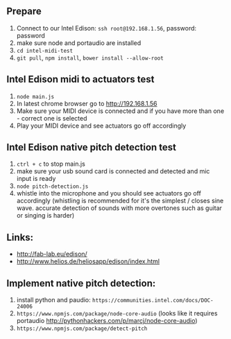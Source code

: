 ## Prepare

1. Connect to our Intel Edison: `ssh root@192.168.1.56`, password: password
2. make sure node and portaudio are installed
3. `cd intel-midi-test`
4. `git pull`, `npm install`, `bower install --allow-root` 

## Intel Edison midi to actuators test

1. `node main.js`
2. In latest chrome browser go to http://192.168.1.56
3. Make sure your MIDI device is connected and if you have more than one - correct one is selected
4. Play your MIDI device and see actuators go off accordingly

## Intel Edison native pitch detection test

1. `ctrl + c` to stop main.js
2. make sure your usb sound card is connected and detected and mic input is ready
3. `node pitch-detection.js` 
4. whistle into the microphone and you should see actuators go off accordingly (whistling is recommended for it's the simplest / closes sine wave. accurate detection of sounds with more overtones such as guitar or singing is harder)

## Links:
* http://fab-lab.eu/edison/
* http://www.helios.de/heliosapp/edison/index.html

## Implement native pitch detection:

1. install python and paudio: `https://communities.intel.com/docs/DOC-24006`
1. `https://www.npmjs.com/package/node-core-audio` (looks like it requires portaudio http://pythonhackers.com/p/marcj/node-core-audio)
1. `https://www.npmjs.com/package/detect-pitch`
